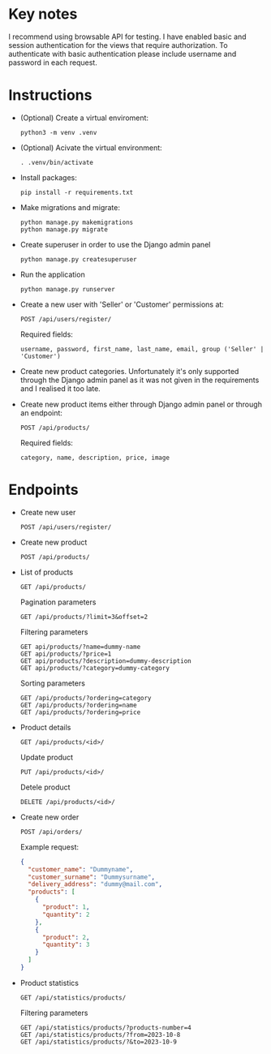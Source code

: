 # Key notes
I recommend using browsable API for testing.
I have enabled basic and session authentication for the views that require authorization.
To authenticate with basic authentication please include username and password in each request.


# Instructions
* (Optional) Create a virtual enviroment:
  ```shell
  python3 -m venv .venv
  ```

* (Optional) Acivate the virtual environment:
  ```shell
  . .venv/bin/activate
  ```
* Install packages:
  ```shell
  pip install -r requirements.txt 
  ```

* Make migrations and migrate:
  ```shell
  python manage.py makemigrations
  python manage.py migrate
  ```

* Create superuser in order to use the Django admin panel
  ```shell
  python manage.py createsuperuser
  ```

* Run the application
  ```shell
  python manage.py runserver
  ```

* Create a new user with 'Seller' or 'Customer' permissions at:
  ```
  POST /api/users/register/
  ```
  Required fields:
  ```
  username, password, first_name, last_name, email, group ('Seller' | 'Customer')
  ```

* Create new product categories. Unfortunately it's only supported through the Django admin panel as it was not given in the requirements and I realised it too late.

* Create new product items either through Django admin panel or through an endpoint:
  ```
  POST /api/products/
  ```
  Required fields:
  ```
  category, name, description, price, image
  ```

# Endpoints
* Create new user
  ```
  POST /api/users/register/
  ```

* Create new product
  ```
  POST /api/products/
  ```

* List of products
  ```
  GET /api/products/
  ```
  Pagination parameters
  ```
  GET /api/products/?limit=3&offset=2
  ```
  Filtering parameters
  ```
  GET api/products/?name=dummy-name
  GET api/products/?price=1
  GET api/products/?description=dummy-description
  GET api/products/?category=dummy-category
  ```
  Sorting parameters
  ```
  GET /api/products/?ordering=category
  GET /api/products/?ordering=name
  GET /api/products/?ordering=price
  ```

* Product details
  ```
  GET /api/products/<id>/
  ```
  Update product
  ```
  PUT /api/products/<id>/
  ```
  Detele product
  ```
  DELETE /api/products/<id>/
  ```

* Create new order
  ```
  POST /api/orders/
  ```
  Example request:
  ```json
  {
    "customer_name": "Dummyname",
    "customer_surname": "Dummysurname",
    "delivery_address": "dummy@mail.com",
    "products": [
      {
        "product": 1,
        "quantity": 2
      },
      {
        "product": 2,
        "quantity": 3
      }
    ]
  }
  ```

* Product statistics
  ```
  GET /api/statistics/products/
  ```
  Filtering parameters
  ```
  GET /api/statistics/products/?products-number=4
  GET /api/statistics/products/?from=2023-10-8
  GET /api/statistics/products/?&to=2023-10-9
  ```
